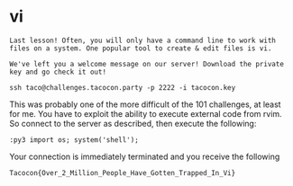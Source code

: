 # vi

```
Last lesson! Often, you will only have a command line to work with files on a system. One popular tool to create & edit files is vi.

We've left you a welcome message on our server! Download the private key and go check it out!

ssh taco@challenges.tacocon.party -p 2222 -i tacocon.key
```

This was probably one of the more difficult of the 101 challenges, at least for me. You have to exploit the ability to execute external code from rvim. So connect to the server as described, then execute the following:

```
:py3 import os; system('shell');
```

Your connection is immediately terminated and you receive the following

```
Tacocon{Over_2_Million_People_Have_Gotten_Trapped_In_Vi}
```
